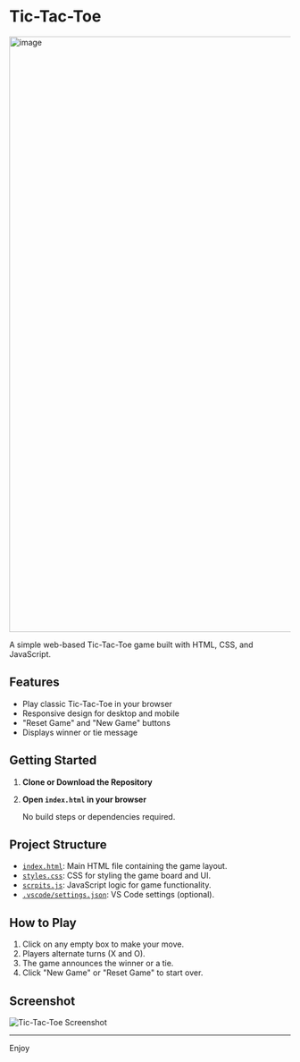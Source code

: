 # Tic-Tac-Toe
<img width="1841" height="1066" alt="image" src="https://github.com/user-attachments/assets/01519df6-cca2-4d2f-8e7c-c23437fc1cce" />

A simple web-based Tic-Tac-Toe game built with HTML, CSS, and JavaScript.

## Features

- Play classic Tic-Tac-Toe in your browser
- Responsive design for desktop and mobile
- "Reset Game" and "New Game" buttons
- Displays winner or tie message

## Getting Started

1. **Clone or Download the Repository**

2. **Open `index.html` in your browser**

   No build steps or dependencies required.

## Project Structure

- [`index.html`](index.html): Main HTML file containing the game layout.
- [`styles.css`](styles.css): CSS for styling the game board and UI.
- [`scrpits.js`](scrpits.js): JavaScript logic for game functionality.
- [`.vscode/settings.json`](.vscode/settings.json): VS Code settings (optional).

## How to Play

1. Click on any empty box to make your move.
2. Players alternate turns (X and O).
3. The game announces the winner or a tie.
4. Click "New Game" or "Reset Game" to start over.

## Screenshot

![Tic-Tac-Toe Screenshot](screenshot.png)

---

Enjoy
